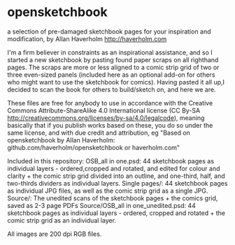 # opensketchbook
a selection of pre-damaged sketchbook pages for your inspiration and modification, by Allan Haverholm http://haverholm.com

I'm a firm believer in constraints as an inspirational assistance, and so I started a new sketchbook by pasting found paper scraps on all righthand pages. The scraps are more or less aligned to a comic strip grid of two or three even-sized panels (included here as an optional add-on for others who might want to use the sketchbook for comics).
Having pasted it all up,I decided to scan the book for others to build/sketch on, and here we are.

These files are free for anybody to use in accordance with the Creative Commons Attribute-ShareAlike 4.0 International license (CC By-SA http://creativecommons.org/licenses/by-sa/4.0/legalcode), meaning basically that if you publish works based on these, you do so under the same license, and with due credit and attribution, eg "Based on opensketchbook by Allan Haverholm: github.com/haverholm/opensketchbook or haverholm.com"

Included in this repository:
OSB_all in one.psd: 44 sketchbook pages as individual layers - ordered,cropped and rotated, and edited for colour and clarity + the comic strip grid divided into an outline, and one-third, half, and two-thirds dividers as individual layers.
Single pages/: 44 sketchbook pages as individual JPG files, as well as the comic strip grid as a single JPG.
Source/: The unedited scans of the sketchbook pages + the comics grid, saved as 2-3 page PDFs
Source/OSB_all in one_unedited.psd: 44 sketchbook pages as individual layers - ordered, cropped and rotated + the comic strip grid as an individual layer.

All images are 200 dpi RGB files.
